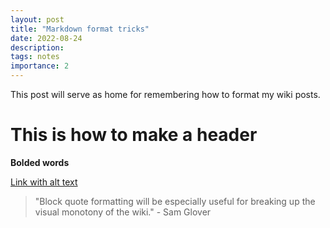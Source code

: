```yaml
---
layout: post
title: "Markdown format tricks"
date: 2022-08-24
description:
tags: notes
importance: 2
---
```

This post will serve as home for remembering how to format my wiki posts.

# This is how to make a header 

**Bolded words**

[Link with alt text](https://www.youtube.com/watch?v=dQw4w9WgXcQ)

> "Block quote formatting will be especially useful for breaking up the visual monotony of the wiki." - Sam Glover
